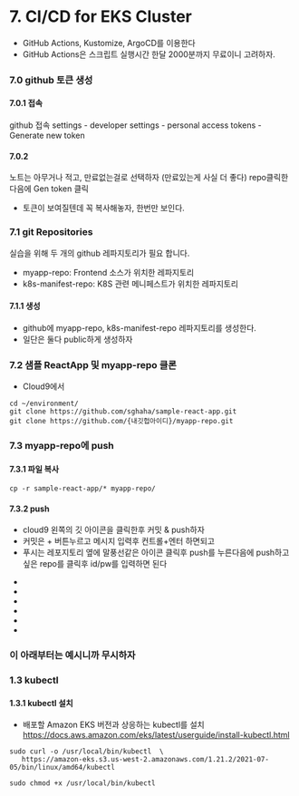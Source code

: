 # 7. CI/CD for EKS Cluster


- GitHub Actions, Kustomize, ArgoCD를 이용한다
- GitHub Actions은 스크립트 실행시간 한달 2000분까지 무료이니 고려하자.


### 7.0 github 토큰 생성
#### 7.0.1 접속
github 접속 settings - developer settings - personal access tokens - Generate new token
#### 7.0.2 
노트는 아무거나 적고, 만료없는걸로 선택하자 (만료있는게 사실 더 좋다)
repo클릭한다음에 Gen token 클릭
* 토큰이 보여질텐데 꼭 복사해놓자, 한번만 보인다.



### 7.1 git Repositories
실습을 위해 두 개의 github 레파지토리가 필요 합니다.
* myapp-repo: Frontend 소스가 위치한 레파지토리
* k8s-manifest-repo: K8S 관련 메니페스트가 위치한 레파지토리



#### 7.1.1 생성
* github에 myapp-repo, k8s-manifest-repo 레파지토리를 생성한다.
* 일단은 둘다 public하게 생성하자



### 7.2 샘플 ReactApp 및 myapp-repo 클론
* Cloud9에서
```
cd ~/environment/
git clone https://github.com/sghaha/sample-react-app.git
git clone https://github.com/{내깃헙아이디}/myapp-repo.git
```


### 7.3 myapp-repo에 push
#### 7.3.1 파일 복사
```
cp -r sample-react-app/* myapp-repo/
```
#### 7.3.2 push
* cloud9 왼쪽의 깃 아이콘을 클릭한후 커밋 & push하자
* 커밋은 + 버튼누르고 메시지 입력후 컨트롤+엔터 하면되고
* 푸시는 레포지토리 옆에 말풍선같은 아이콘 클릭후 push를 누른다음에 push하고싶은 repo를 클릭후 id/pw를 입력하면 된다



- 
-
-
-
-
-




### 이 아래부터는 예시니까 무시하자 


### 1.3 kubectl
#### 1.3.1 kubectl 설치
- 배포할 Amazon EKS 버전과 상응하는 kubectl를 설치
  https://docs.aws.amazon.com/eks/latest/userguide/install-kubectl.html
```
sudo curl -o /usr/local/bin/kubectl  \
   https://amazon-eks.s3.us-west-2.amazonaws.com/1.21.2/2021-07-05/bin/linux/amd64/kubectl
```
```
sudo chmod +x /usr/local/bin/kubectl
```

